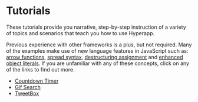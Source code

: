 # Tutorials

These tutorials provide you narrative, step-by-step instruction of a variety of topics and scenarios that teach you how to use Hyperapp.

Previous experience with other frameworks is a plus, but not required. Many of the examples make use of new language features in JavaScript such as: [arrow functions](https://developer.mozilla.org/en/docs/Web/JavaScript/Reference/Functions/Arrow_functions), [spread syntax](https://developer.mozilla.org/en-US/docs/Web/JavaScript/Reference/Operators/Spread_operator), [destructuring assignment](https://developer.mozilla.org/en-US/docs/Web/JavaScript/Reference/Operators/Destructuring_assignment) and [enhanced object literals](https://developer.mozilla.org/en-US/docs/Web/JavaScript/Guide/Grammar_and_Types#Enhanced_Object_literals). If you are unfamiliar with any of these concepts, click on any of the links to find out more.

- [Countdown Timer](/docs/countdown-timer.md)
- [Gif Search](/docs/gif-search.md)
- [TweetBox](/docs/tweetbox.md)
